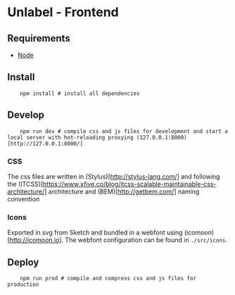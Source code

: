# Unlabel - Frontend

## Requirements
- [Node](https://docs.npmjs.com/getting-started/what-is-npm)

## Install
```
	npm install # install all dependencies
```

## Develop
```
	npm run dev # compile css and js files for development and start a local server with hot-reloading proxying (127.0.0.1:8000)[http://127.0.0.1:8000/]
```

### CSS
The css files are written in (Stylus)[http://stylus-lang.com/] and following the (ITCSS)[https://www.xfive.co/blog/itcss-scalable-maintainable-css-architecture/] architecture and (BEM)[http://getbem.com/] naming convention

### Icons
Exported in svg from Sketch and bundled in a webfont using (icomoon)[http://icomoon.io]. The webfont configuration can be found in `./src/icons`.

## Deploy
```
	npm run prod # compile and compress css and js files for production

```